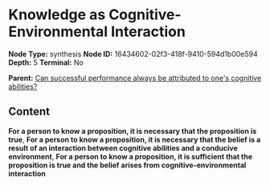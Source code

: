 # Knowledge as Cognitive-Environmental Interaction

**Node Type:** synthesis
**Node ID:** 16434602-02f3-418f-9410-594d1b00e594
**Depth:** 5
**Terminal:** No

**Parent:** [Can successful performance always be attributed to one's cognitive abilities?](can-successful-performance-always-be-attributed-to-ones-cognitive-abilities-antithesis-7da7e50c-6ca4-408a-a944-f4ca225543bc.md)

## Content

**For a person to know a proposition, it is necessary that the proposition is true**, **For a person to know a proposition, it is necessary that the belief is a result of an interaction between cognitive abilities and a conducive environment**, **For a person to know a proposition, it is sufficient that the proposition is true and the belief arises from cognitive-environmental interaction**

